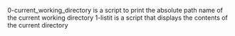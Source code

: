 0-current_working_directory is a script to print the absolute path name of the current working directory
1-listit is a script that displays the contents of the current directory
